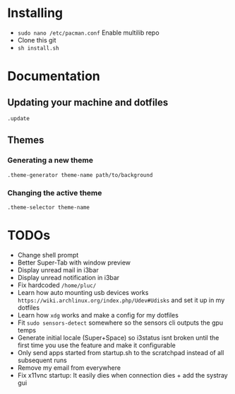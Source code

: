 # Installing

- `sudo nano /etc/pacman.conf` Enable multilib repo
- Clone this git
- `sh install.sh`

# Documentation

## Updating your machine and dotfiles

`.update`

## Themes

### Generating a new theme

`.theme-generator theme-name path/to/background`

### Changing the active theme

`.theme-selector theme-name`

# TODOs

- Change shell prompt
- Better Super-Tab with window preview
- Display unread mail in i3bar
- Display unread notification in i3bar
- Fix hardcoded `/home/pluc/`
- Learn how auto mounting usb devices works `https://wiki.archlinux.org/index.php/Udev#Udisks` and set it up in my dotfiles
- Learn how `xdg` works and make a config for my dotfiles
- Fit `sudo sensors-detect` somewhere so the sensors cli outputs the gpu temps
- Generate initial locale (Super+Space) so i3status isnt broken until the first time you use the feature and make it configurable
- Only send apps started from startup.sh to the scratchpad instead of all subsequent runs
- Remove my email from everywhere
- Fix x11vnc startup: It easily dies when connection dies + add the systray gui
